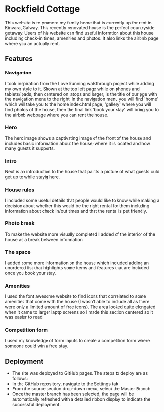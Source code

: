 # Rockfield Cottage

This website is to promote my family home that is currently up for rent in Kinvara, Galway. This recently renovated house is the perfect countryside getaway.
Users of his website can find useful informtion about this house including check-in times, amenities and photos. It also links the airbnb page where you an actually rent.



## Features

### Navigation
I took inspiration from the Love Running walkthrough project while adding my own style to it. Shown at the top left page while on phones and tablets/ipads, then centered on latops and larger, is the title of our pge with the navigation menu to the right.
In the navigation menu you will find 'home' which will take you to the home index.html page, 'gallery' where you will find photos of the house, then the final link 'book your stay' will bring you to the airbnb webpage where you can rent the house.

### Hero
The hero image shows a captivating image of the front of the house and includes basic information about the house; where it is located and how many guests it supports.

### Intro
Next is an introduction to the house that paints a picture of what guests culd get up to while stayig here.

### House rules
I included some useful details that people would like to know while making a decision about whether this would be the right rental for them including information about check in/out times and that the rental is pet friendly.

### Photo break
To make the website more visually completed I added of the interior of the house as a break between information

### The space
I added some more information on the house which included adding an unordered list that highlights some items and features that are included once you book your stay.

### Amenities
I used the font awesome website to find icons that correlated to some amenities that come with the house (I wasn't able to include all as there were only a limited amount of free icons).
The area looked quite elongated when it came to larger laptp screens so I made this section centered so it was easier to read

### Competition form
I used my knowledge of form inputs to create a competition form where someone could win a free stay.


## Deployment
- The site was deployed to GitHub pages. The steps to deploy are as follows:
- In the GitHub repository, navigate to the Settings tab
- From the source section drop-down menu, select the Master Branch
- Once the master branch has been selected, the page will be automatically refreshed with a detailed ribbon display to indicate the successful deployment.